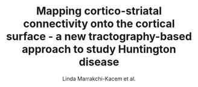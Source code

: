 ---
cat: gaia
subcat: ginkgo
bestof: false
author: Linda Marrakchi-Kacem et al.
title: Mapping cortico-striatal connectivity onto the cortical surface - a new tractography-based approach to study Huntington disease
journal: PloS One
year: 2013
type: article
doi: 10.1371/journal.pone.0053135
---